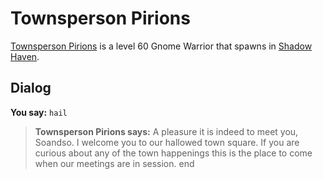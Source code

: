 # Townsperson Pirions



[Townsperson Pirions](/npc/150064) is a level 60 Gnome Warrior that spawns in [Shadow Haven](/zone/150).



## Dialog

**You say:** `hail`



>**Townsperson Pirions says:** A pleasure it is indeed to meet you, Soandso. I welcome you to our hallowed town square. If you are curious about any of the town happenings this is the place to come when our meetings are in session.
end
